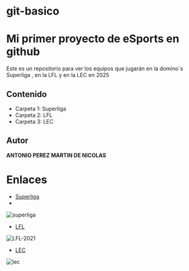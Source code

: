 # git-basico

# Mi primer proyecto de eSports en github
Este es un repositorio para ver los equipos que jugarán en la domino´s Superliga , en la LFL y en la LEC en 2025

## Contenido
- Carpeta 1: Superliga
- Carpeta 2: LFL
- Carpeta 3: LEC

## Autor
**ANTONIO PEREZ MARTIN DE NICOLAS**

# Enlaces
- [Superliga](https://superliga.lvp.global/)
- 
![superliga](https://github.com/user-attachments/assets/47c9c52c-f29d-42e4-bb02-ea1ff05baba3)

- [LFL](https://www.lollfl.com/)
  
![LFL-2021](https://github.com/user-attachments/assets/cf465b7d-96c0-4c05-868b-93f1406c94de)

- [LEC](https://lolesports.com/standings/lec)
  
![lec](https://github.com/user-attachments/assets/a4f57796-6b5a-427b-a2bf-85cd379731a7)



